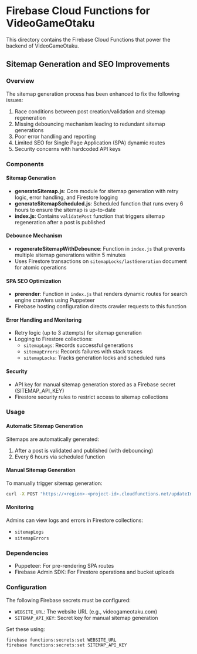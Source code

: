 # Firebase Cloud Functions for VideoGameOtaku

This directory contains the Firebase Cloud Functions that power the backend of VideoGameOtaku.

## Sitemap Generation and SEO Improvements

### Overview

The sitemap generation process has been enhanced to fix the following issues:

1. Race conditions between post creation/validation and sitemap regeneration
2. Missing debouncing mechanism leading to redundant sitemap generations
3. Poor error handling and reporting
4. Limited SEO for Single Page Application (SPA) dynamic routes
5. Security concerns with hardcoded API keys

### Components

#### Sitemap Generation

- **generateSitemap.js**: Core module for sitemap generation with retry logic, error handling, and Firestore logging
- **generateSitemapScheduled.js**: Scheduled function that runs every 6 hours to ensure the sitemap is up-to-date
- **index.js**: Contains `validatePost` function that triggers sitemap regeneration after a post is published

#### Debounce Mechanism

- **regenerateSitemapWithDebounce**: Function in `index.js` that prevents multiple sitemap generations within 5 minutes
- Uses Firestore transactions on `sitemapLocks/lastGeneration` document for atomic operations

#### SPA SEO Optimization

- **prerender**: Function in `index.js` that renders dynamic routes for search engine crawlers using Puppeteer
- Firebase hosting configuration directs crawler requests to this function

#### Error Handling and Monitoring

- Retry logic (up to 3 attempts) for sitemap generation
- Logging to Firestore collections:
  - `sitemapLogs`: Records successful generations
  - `sitemapErrors`: Records failures with stack traces
  - `sitemapLocks`: Tracks generation locks and scheduled runs

#### Security

- API key for manual sitemap generation stored as a Firebase secret (SITEMAP_API_KEY)
- Firestore security rules to restrict access to sitemap collections

### Usage

#### Automatic Sitemap Generation

Sitemaps are automatically generated:

1. After a post is validated and published (with debouncing)
2. Every 6 hours via scheduled function

#### Manual Sitemap Generation

To manually trigger sitemap generation:

```bash
curl -X POST "https://<region>-<project-id>.cloudfunctions.net/updateIndexing?key=<SITEMAP_API_KEY>"
```

#### Monitoring

Admins can view logs and errors in Firestore collections:

- `sitemapLogs`
- `sitemapErrors`

### Dependencies

- Puppeteer: For pre-rendering SPA routes
- Firebase Admin SDK: For Firestore operations and bucket uploads

### Configuration

The following Firebase secrets must be configured:

- `WEBSITE_URL`: The website URL (e.g., videogameotaku.com)
- `SITEMAP_API_KEY`: Secret key for manual sitemap generation

Set these using:

```bash
firebase functions:secrets:set WEBSITE_URL
firebase functions:secrets:set SITEMAP_API_KEY
```
